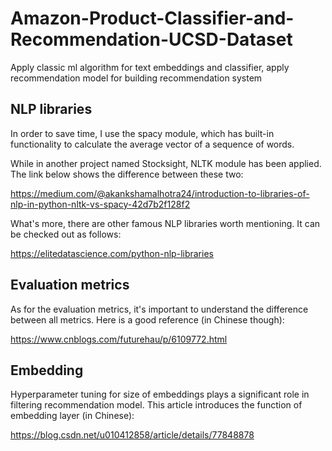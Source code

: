 # Amazon-Product-Classifier-and-Recommendation-UCSD-Dataset
Apply classic ml algorithm for text embeddings and classifier, apply recommendation model for building recommendation system


## NLP libraries
In order to save time, I use the spacy module, which has built-in functionality to calculate the average vector of a sequence of words.

While in another project named Stocksight, NLTK module has been applied. The link below shows the difference between these two:

https://medium.com/@akankshamalhotra24/introduction-to-libraries-of-nlp-in-python-nltk-vs-spacy-42d7b2f128f2

What's more, there are other famous NLP libraries worth mentioning. It can be checked out as follows:

https://elitedatascience.com/python-nlp-libraries

## Evaluation metrics
As for the evaluation metrics, it's important to understand the difference between all metrics. Here is a good reference (in Chinese though):

https://www.cnblogs.com/futurehau/p/6109772.html

## Embedding
Hyperparameter tuning for size of embeddings plays a significant role in filtering recommendation model. This article introduces the function of embedding layer (in Chinese): 

https://blog.csdn.net/u010412858/article/details/77848878

